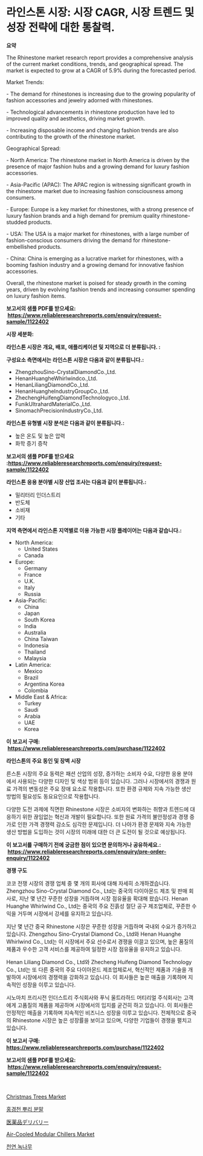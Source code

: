 <p><h1>라인스톤 시장: 시장 CAGR, 시장 트렌드 및 성장 전략에 대한 통찰력.</h1></p><p><strong>요약</strong></p>
<p><p>The Rhinestone market research report provides a comprehensive analysis of the current market conditions, trends, and geographical spread. The market is expected to grow at a CAGR of 5.9% during the forecasted period.</p><p>Market Trends:</p><p>- The demand for rhinestones is increasing due to the growing popularity of fashion accessories and jewelry adorned with rhinestones.</p><p>- Technological advancements in rhinestone production have led to improved quality and aesthetics, driving market growth.</p><p>- Increasing disposable income and changing fashion trends are also contributing to the growth of the rhinestone market.</p><p>Geographical Spread:</p><p>- North America: The rhinestone market in North America is driven by the presence of major fashion hubs and a growing demand for luxury fashion accessories.</p><p>- Asia-Pacific (APAC): The APAC region is witnessing significant growth in the rhinestone market due to increasing fashion consciousness among consumers.</p><p>- Europe: Europe is a key market for rhinestones, with a strong presence of luxury fashion brands and a high demand for premium quality rhinestone-studded products.</p><p>- USA: The USA is a major market for rhinestones, with a large number of fashion-conscious consumers driving the demand for rhinestone-embellished products.</p><p>- China: China is emerging as a lucrative market for rhinestones, with a booming fashion industry and a growing demand for innovative fashion accessories.</p><p>Overall, the rhinestone market is poised for steady growth in the coming years, driven by evolving fashion trends and increasing consumer spending on luxury fashion items.</p></p>
<p><strong>보고서의 샘플 PDF를 받으세요: &nbsp;<a href="https://www.reliableresearchreports.com/enquiry/request-sample/1122402">https://www.reliableresearchreports.com/enquiry/request-sample/1122402</a></strong></p>
<p><strong>시장 세분화:</strong></p>
<p><strong> 라인스톤 시장은 개요, 배포, 애플리케이션 및 지역으로 더 분류됩니다. :</strong></p>
<p><strong>구성요소 측면에서는 라인스톤 시장은 다음과 같이 분류됩니다.:</strong></p>
<p><ul><li>ZhengzhouSino-CrystalDiamondCo.,Ltd.</li><li>HenanHuangheWhirlwindco.,Ltd.</li><li>HenanLiliangDiamondCo.,Ltd.</li><li>HenanHuangheIndustryGroupCo.,Ltd.</li><li>ZhechengHuifengDiamondTechnologyco.,Ltd.</li><li>FunikUltrahardMaterialCo.,Ltd.</li><li>SinomachPrecisionIndustryCo.,Ltd.</li></ul></p>
<p><strong> 라인스톤 유형별 시장 분석은 다음과 같이 분류됩니다.:</strong></p>
<p><ul><li>높은 온도 및 높은 압력</li><li>화학 증기 증착</li></ul></p>
<p><strong>보고서의 샘플 PDF를 받으세요 :<a href="https://www.reliableresearchreports.com/enquiry/request-sample/1122402">https://www.reliableresearchreports.com/enquiry/request-sample/1122402</a></strong></p>
<p><strong> 라인스톤 응용 분야별 시장 산업 조사는 다음과 같이 분류됩니다.:</strong></p>
<p><ul><li>밀리터리 인더스트리</li><li>반도체</li><li>소비재</li><li>기타</li></ul></p>
<p><strong>지역 측면에서 라인스톤 지역별로 이용 가능한 시장 플레이어는 다음과 같습니다.:</strong></p>
<p><ul>
    <li>
        North America:
        <ul>
            <li>United States</li>
            <li>Canada</li>
        </ul>
    </li>
    <li>
        Europe:
        <ul>
            <li>Germany</li>
            <li>France</li>
            <li>U.K.</li>
            <li>Italy</li>
            <li>Russia</li>
        </ul>
    </li>
    <li>
        Asia-Pacific:
        <ul>
            <li>China</li>
            <li>Japan</li>
            <li>South Korea</li>
            <li>India</li>
            <li>Australia</li>
            <li>China Taiwan</li>
            <li>Indonesia</li>
            <li>Thailand</li>
            <li>Malaysia</li>
        </ul>
    </li>
    <li>
        Latin America:
        <ul>
            <li>Mexico</li>
            <li>Brazil</li>
            <li>Argentina Korea</li>
            <li>Colombia</li>
        </ul>
    </li>
    <li>
        Middle East & Africa:
        <ul>
            <li>Turkey</li>
            <li>Saudi</li>
            <li>Arabia</li>
            <li>UAE</li>
            <li>Korea</li>
        </ul>
    </li>
    </ul></p>
<p><strong>이 보고서 구매: &nbsp;<a href="https://www.reliableresearchreports.com/purchase/1122402">https://www.reliableresearchreports.com/purchase/1122402</a></strong></p>
<p><strong>라인스톤의 주요 동인 및 장벽 시장</strong></p>
<p><p>른스톤 시장의 주요 동력은 패션 산업의 성장, 증가하는 소비자 수요, 다양한 응용 분야에서 사용되는 다양한 디자인 및 색상 범위 등이 있습니다. 그러나 시장에서의 경쟁과 원료 가격의 변동성은 주요 장애 요소로 작용합니다. 또한 환경 규제와 지속 가능한 생산 방법의 필요성도 동요요인으로 작용합니다.</p><p>다양한 도전 과제에 직면한 Rhinestone 시장은 소비자의 변화하는 취향과 트렌드에 대응하기 위한 끊임없는 혁신과 개발이 필요합니다. 또한 원료 가격의 불안정성과 경쟁 증가로 인한 가격 경쟁력 감소도 심각한 문제입니다. 더 나아가 환경 문제와 지속 가능한 생산 방법을 도입하는 것이 시장의 미래에 대한 더 큰 도전이 될 것으로 예상됩니다.</p></p>
<p><strong>이 보고서를 구매하기 전에 궁금한 점이 있으면 문의하거나 공유하세요.: &nbsp;<a href="https://www.reliableresearchreports.com/enquiry/pre-order-enquiry/1122402">https://www.reliableresearchreports.com/enquiry/pre-order-enquiry/1122402</a></strong></p>
<p><strong>경쟁 구도</strong></p>
<p><p>코코 전쟁 시장의 경쟁 업체 중 몇 개의 회사에 대해 자세히 소개하겠습니다. Zhengzhou Sino-Crystal Diamond Co., Ltd는 중국의 다이아몬드 제조 및 판매 회사로, 지난 몇 년간 꾸준한 성장을 거듭하며 시장 점유율을 확대해 왔습니다. Henan Huanghe Whirlwind Co., Ltd는 중국의 주요 진흙성 절단 공구 제조업체로, 꾸준한 수익을 거두며 시장에서 강세를 유지하고 있습니다.</p><p>지난 몇 년간 중국 Rhinestone 시장은 꾸준한 성장을 거듭하며 국내외 수요가 증가하고 있습니다. Zhengzhou Sino-Crystal Diamond Co., Ltd와 Henan Huanghe Whirlwind Co., Ltd는 이 시장에서 주요 선수로서 경쟁을 이끌고 있으며, 높은 품질의 제품과 우수한 고객 서비스를 제공하여 일정한 시장 점유율을 유지하고 있습니다.</p><p>Henan Liliang Diamond Co., Ltd와 Zhecheng Huifeng Diamond Technology Co., Ltd는 또 다른 중국의 주요 다이아몬드 제조업체로서, 혁신적인 제품과 기술을 개발하여 시장에서의 경쟁력을 강화하고 있습니다. 이 회사들은 높은 매출을 기록하며 지속적인 성장을 이루고 있습니다.</p><p>시노마치 프리시전 인더스트리 주식회사와 푸닉 울트라하드 머티리얼 주식회사는 고객에게 고품질의 제품을 제공하며 시장에서의 입지를 굳건히 하고 있습니다. 이 회사들은 안정적인 매출을 기록하며 지속적인 비즈니스 성장을 이루고 있습니다. 전체적으로 중국의 Rhinestone 시장은 높은 성장률을 보이고 있으며, 다양한 기업들이 경쟁을 펼치고 있습니다.</p></p>
<p><strong>이 보고서 구매: &nbsp; <a href="https://www.reliableresearchreports.com/purchase/1122402">https://www.reliableresearchreports.com/purchase/1122402</a></strong></p>
<p><strong>보고서의 샘플 PDF를 받으세요: &nbsp;<a href="https://www.reliableresearchreports.com/enquiry/request-sample/1122402">https://www.reliableresearchreports.com/enquiry/request-sample/1122402</a></strong><strong></strong></p>
<p>&nbsp;</p>
<p><p><a href="https://github.com/jhcraigie/Market-Research-Report-List-2/blob/main/christmas-trees-market.md">Christmas Trees Market</a></p><p><a href="https://github.com/vsn7qpua81q/Market-Research-Report-List-1/blob/main/96582613710.md">홍경천 뿌리 분말</a></p><p><a href="https://github.com/adcxff01450218/Market-Research-Report-List-1/blob/main/80138274107.md">医薬品デリバリー</a></p><p><a href="https://issuu.com/reportprime-2/docs/air-cooled-modular-chillers-market-size-2030.pptx">Air-Cooled Modular Chillers Market</a></p><p><a href="https://github.com/trmesnao7959541/Market-Research-Report-List-1/blob/main/48823413709.md">천연 녹나무</a></p></p>